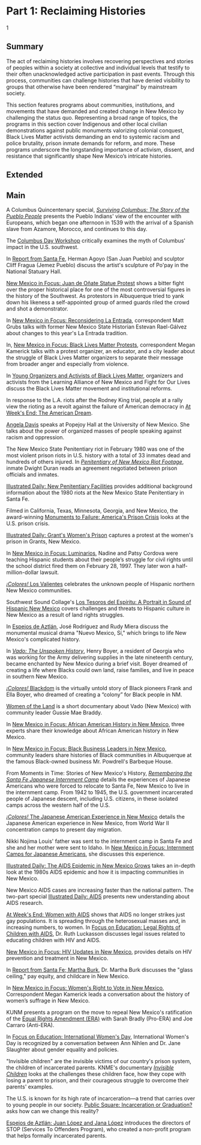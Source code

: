 # Part 1: Reclaiming Histories

1

## Summary

The act of reclaiming histories involves recovering perspectives and stories of peoples within a society at collective and individual levels that testify to their often unacknowledged active participation in past events. Through this process, communities can challenge histories that have denied visibility to groups that otherwise have been rendered “marginal” by mainstream society.

This section features programs about communities, institutions, and movements that have demanded and created change in New Mexico by challenging the status quo. Representing a broad range of topics, the programs in this section cover Indigenous and other local civilian demonstrations against public monuments valorizing colonial conquest, Black Lives Matter activists demanding an end to systemic racism and police brutality, prison inmate demands for reform, and more. These programs underscore the longstanding importance of activism, dissent, and resistance that significantly shape New Mexico’s intricate histories.

## Extended

## Main

A Columbus Quincentenary special, [*Surviving Columbus: The Story of the Pueblo People*](/catalog/cpb-aacip-526-jh3cz33930) presents the Pueblo Indians' view of the encounter with Europeans, which began one afternoon in 1539 with the arrival of a Spanish slave from Azamore, Morocco, and continues to this day. 

The [Columbus Day Workshop](/catalog/cpb-aacip-207-289gj0px) critically examines the myth of Columbus' impact in the U.S. southwest.

In [Report from Santa Fe](/catalog/cpb-aacip-c88897eda6f), Herman Agoyo (San Juan Pueblo) and sculptor Cliff Fragua (Jemez Pueblo) discuss the artist's sculpture of Po'pay in the National Statuary Hall.

[New Mexico in Focus: Juan de Oñate Statue Protest](/catalog/cpb-aacip-686d1be50d9) shows a bitter fight over the proper historical place for one of the most controversial figures in the history of the Southwest. As protestors in Albuquerque tried to yank down his likeness a self-appointed group of armed guards riled the crowd and shot a demonstrator.

In [New Mexico in Focus: Reconsidering La Entrada](/catalog/cpb-aacip-5dcda8ee12e?start=941.12&end=2049.09), correspondent Matt Grubs talks with former New Mexico State Historian Estevan Rael-Gálvez about changes to this year's La Entrada tradition.

In, [New Mexico in Focus: Black Lives Matter Protests](/catalog/cpb-aacip-b29f3a40580), correspondent Megan Kamerick talks with a protest organizer, an educator, and a city leader about the struggle of Black Lives Matter organizers to separate their message from broader anger and especially from violence.

In [Young Organizers and Activists of Black Lives Matter](/catalog/cpb-aacip-61ba49b423a?start=1928.97&end=2773.36), organizers and activists from the Learning Alliance of New Mexico and Fight for Our Lives discuss the Black Lives Matter movement and institutional reforms.

In response to the L.A. riots after the Rodney King trial, people at a rally view the rioting as a revolt against the failure of American democracy in [At Week's End: The American Dream](/catalog/cpb-aacip-191-418kpwwx).

[Angela Davis](/catalog/cpb-aacip-207-08v9s5dd) speaks at Popejoy Hall at the University of New Mexico. She talks about the power of organized masses of people speaking against racism and oppression.

The New Mexico State Penitentiary riot in February 1980 was one of the most violent prison riots in U.S. history with a total of 33 inmates dead and hundreds of others injured. In [*Penitentiary of New Mexico Riot Footage*](/catalog/cpb-aacip-862224a4288), inmate Dwight Duran reads an agreement negotiated between prison officials and inmates. 

[Illustrated Daily: New Penitentiary Facilities](/catalog/cpb-aacip-191-687h4bt1?start=150.83&end=317.48) provides additional background information about the 1980 riots at the New Mexico State Penitentiary in Santa Fe.

Filmed in California, Texas, Minnesota, Georgia, and New Mexico, the award-winning [Monuments to Failure: America's Prison Crisis](/catalog/cpb-aacip-191-66j0zwpr) looks at the U.S. prison crisis. 

[Illustrated Daily: Grant's Women's Prison](/catalog/cpb-aacip-191-20fttgv7) captures a protest at the women's prison in Grants, New Mexico. 

In [New Mexico in Focus: Luminarios](/catalog/cpb-aacip-23602f4a023), Nadine and Patsy Cordova were teaching Hispanic students about their people’s struggle for civil rights until the school district fired them on February 28, 1997. They later won a half-million-dollar lawsuit.

[*¡Colores!* Los Valientes](/catalog/cpb-aacip-191-84zgn1z2) celebrates the unknown people of Hispanic northern New Mexico communities. 

Southwest Sound Collage's [Los Tesoros del Espíritu: A Portrait in Sound of Hispanic New Mexico](/catalog/cpb-aacip-207-61rfjd1n) covers challenges and threats to Hispanic culture in New Mexico as a result of land rights struggles.

In [Espejos de Aztlán](/catalog/cpb-aacip-c198c660e62?start=57.6&end=1922.82), José Rodríguez and Rudy Miera discuss the monumental musical drama "Nuevo Mexico, Sí," which brings to life New Mexico's complicated history.

In [*Vado: The Unspoken History*](/catalog/cpb-aacip-79e43ae2f15), Henry Boyer, a resident of Georgia who was working for the Army delivering supplies in the late nineteenth century, became enchanted by New Mexico during a brief visit. Boyer dreamed of creating a life where Blacks could own land, raise families, and live in peace in southern New Mexico.

[*¡Colores!* Blackdom](/catalog/cpb-aacip-191-182jm7sh?start=103.36&end=1719.47) is the virtually untold story of Black pioneers Frank and Ella Boyer, who dreamed of creating a “colony” for Black people in NM.

[Women of the Land](/catalog/cpb-aacip-4e9db3deaf4?start=845.39&end=1124.63) is a short documentary about Vado (New Mexico) with community leader Gussie Mae Braddy.

In [New Mexico in Focus: African American History in New Mexico](/catalog/cpb-aacip-920d538fc74?start=740.52&end=1675.8), three experts share their knowledge about African American history in New Mexico.

In [New Mexico in Focus: Black Business Leaders in New Mexico](/catalog/cpb-aacip-191-805x6k96?start=1272.49&end=2593.8), community leaders share histories of Black communities in Albuquerque at the famous Black-owned business Mr. Powdrell's Barbeque House.

From Moments in Time: Stories of New Mexico's History, [*Remembering the Santa Fe Japanese Internment Camp*](/catalog/cpb-aacip-7d62f718638) details the experiences of Japanese Americans who were forced to relocate to Santa Fe, New Mexico to live in the internment camp. From 1942 to 1945, the U.S. government incarcerated people of Japanese descent, including U.S. citizens, in these isolated camps across the western half of the U.S. 

[*¡Colores!* The Japanese American Experience in New Mexico](/catalog/cpb-aacip-191-87pnw5pp?start=121.51&end=1266.64) details the Japanese American experience in New Mexico, from World War II concentration camps to present day migration.

Nikki Nojima Louis' father was sent to the internment camp in Santa Fe and she and her mother were sent to Idaho. In [New Mexico in Focus: Internment Camps for Japanese Americans](/catalog/cpb-aacip-22369c20fee?start=618.63&end=1540.38), she discusses this experience.

[Illustrated Daily: The AIDS Epidemic in New Mexico Grows](/catalog/cpb-aacip-191-515mkrvv) takes an in-depth look at the 1980s AIDS epidemic and how it is impacting communities in New Mexico. 

New Mexico AIDS cases are increasing faster than the national pattern. The two-part special [Illustrated Daily: AIDS](/catalog/cpb-aacip-006d5989b8a) presents new understanding about AIDS research.

[At Week's End: Women with AIDS](/catalog/cpb-aacip-191-53wstws8) shows that AIDS no longer strikes just gay populations. It is spreading through the heterosexual masses and, in increasing numbers, to women.
In [Focus on Education: Legal Rights of Children with AIDS](/catalog/cpb-aacip-207-50gthzkp), Dr. Ruth Luckasson discusses legal issues related to educating children with HIV and AIDS.

[New Mexico in Focus: HIV Updates in New Mexico](/catalog/cpb-aacip-9c92065cf28?start=2071.79&end=2937.61), provides details on HIV prevention and treatment in New Mexico.

In [Report from Santa Fe; Martha Burk](/catalog/cpb-aacip-558f425b766), Dr. Martha Burk discusses the "glass ceiling," pay equity, and childcare in New Mexico.

In [New Mexico in Focus: Women's Right to Vote in New Mexico](/catalog/cpb-aacip-a50ba289541?start=774.27&end=1273.8), Correspondent Megan Kamerick leads a conversation about the history of women’s suffrage in New Mexico.

KUNM presents a program on the move to repeal New Mexico's ratification of the [Equal Rights Amendment (ERA)](/catalog/cpb-aacip-207-03qv9snj) with Sarah Bradly (Pro-ERA) and Joe Carraro (Anti-ERA).

In [Focus on Education: International Women's Day](/catalog/cpb-aacip-207-859cnxj6), International Women's Day is recognized by a conversation between Ann Nihlen and Dr. Jane Slaughter about gender equality and policies.

"Invisible children" are the invisible victims of our country's prison system, the children of incarcerated parents. KNME's documentary [*Invisible Children*](/catalog/cpb-aacip-191-3976hjmf) looks at the challenges these children face, how they cope with losing a parent to prison, and their courageous struggle to overcome their parents' examples.

The U.S. is known for its high rate of incarceration—a trend that carries over to young people in our society. [Public Square: Incarceration or Graduation?](/catalog/cpb-aacip-84edb076880) asks how can we change this reality?

[Espejos de Aztlán: Juan López and Jana López](/catalog/cpb-aacip-c23d21680b5) introduces the directors of STOP (Services To Offenders Program), who created a non-profit program that helps formally incarcerated parents.

